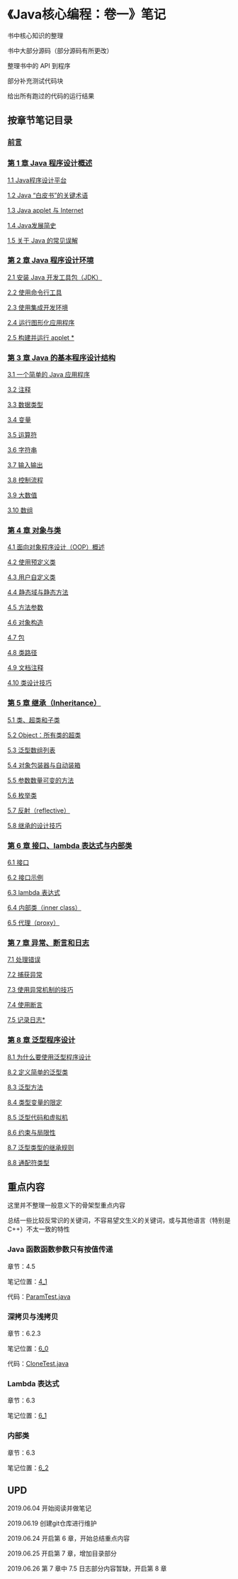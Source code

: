 # 《Java核心编程：卷一》笔记

书中核心知识的整理

书中大部分源码（部分源码有所更改）

整理书中的 API 到程序

部分补充测试代码块

给出所有跑过的代码的运行结果



## 按章节笔记目录

### [前言](/notes/Java核心技术卷一0.md)

### [第 1 章 Java 程序设计概述](/notes/Java核心技术卷一1.md)

[1.1 Java程序设计平台](/notes/Java核心技术卷一1.md#11-java程序设计平台)

[1.2 Java “白皮书”的关键术语](/notes/Java核心技术卷一1.md#12-java-白皮书的关键术语)

[1.3 Java applet 与 Internet](/notes/Java核心技术卷一1.md#13-java-applet-与-internet)

[1.4 Java发展简史](/notes/Java核心技术卷一1.md#14-java发展简史)

[1.5 关于 Java 的常见误解](/notes/Java核心技术卷一1.md#15-关于-java-的常见误解)

### [第 2 章 Java 程序设计环境](/notes/Java核心技术卷一2.md)

[2.1 安装 Java 开发工具包（JDK）](/notes/Java核心技术卷一2.md#21-安装-java-开发工具包jdk)

[2.2 使用命令行工具](/notes/Java核心技术卷一2.md#22-使用命令行工具)

[2.3 使用集成开发环境](/notes/Java核心技术卷一2.md#23-使用集成开发环境)

[2.4 运行图形化应用程序](/notes/Java核心技术卷一2.md#24-运行图形化应用程序)

[2.5 构建并运行 applet *](/notes/Java核心技术卷一2.md#25-构建并运行-applet-)

### [第 3 章 Java 的基本程序设计结构](/notes/Java核心技术卷一3_0.md)

[3.1 一个简单的 Java 应用程序](/notes/Java核心技术卷一3_0.md#31-一个简单的-java-应用程序)

[3.2 注释](/notes/Java核心技术卷一3_0.md#32-注释)

[3.3 数据类型](/notes/Java核心技术卷一3_0.md#33-数据类型)

[3.4 变量](/notes/Java核心技术卷一3_0.md#34-变量)

[3.5 运算符](/notes/Java核心技术卷一3_0.md#35-运算符)

[3.6 字符串](/notes/Java核心技术卷一3_1.md#36-字符串)

[3.7 输入输出](/notes/Java核心技术卷一3_1.md#37-输入输出)

[3.8 控制流程](/notes/Java核心技术卷一3_2.md#38-控制流程)

[3.9 大数值](/notes/Java核心技术卷一3_2.md#39-大数值)

[3.10 数组](/notes/Java核心技术卷一3_2.md#310-数组)

### [第 4 章 对象与类](/notes/Java核心技术卷一4_0.md)

[4.1 面向对象程序设计（OOP）概述](/notes/Java核心技术卷一4_0.md#41-面向对象程序设计oop概述)

[4.2 使用预定义类](/notes/Java核心技术卷一4_0.md#42-使用预定义类)

[4.3 用户自定义类](/notes/Java核心技术卷一4_0.md#43-用户自定义类)

[4.4 静态域与静态方法](/notes/Java核心技术卷一4_1.md#44-静态域与静态方法)

[4.5 方法参数](/notes/Java核心技术卷一4_1.md#45-方法参数)

[4.6 对象构造](/notes/Java核心技术卷一4_1.md#46-对象构造)

[4.7 包](/notes/Java核心技术卷一4_2.md#47-包)

[4.8 类路径](/notes/Java核心技术卷一4_2.md#48-类路径)

[4.9 文档注释](/notes/Java核心技术卷一4_2.md#49-文档注释)

[4.10 类设计技巧](/notes/Java核心技术卷一4_2.md#410-类设计技巧)

### [第 5 章 继承（Inheritance）](/notes/Java核心技术卷一5_0.md)

[5.1 类、超类和子类](/notes/Java核心技术卷一5_0.md#51-类超类和子类)

[5.2 Object：所有类的超类](/notes/Java核心技术卷一5_1.md#52-object所有类的超类)

[5.3 泛型数组列表](/notes/Java核心技术卷一5_2.md#53-泛型数组列表)

[5.4 对象包装器与自动装箱](/notes/Java核心技术卷一5_2.md#54-对象包装器与自动装箱)

[5.5 参数数量可变的方法](/notes/Java核心技术卷一5_2.md#55-参数数量可变的方法)

[5.6 枚举类](/notes/Java核心技术卷一5_2.md#56-枚举类)

[5.7 反射（reflective）](/notes/Java核心技术卷一5_3.md#57-反射reflective)

[5.8 继承的设计技巧](/notes/Java核心技术卷一5_3.md#58-继承的设计技巧)

### [第 6 章 接口、lambda 表达式与内部类](/notes/Java核心技术卷一6_0.md)

[6.1 接口](/notes/Java核心技术卷一6_0.md#61-接口)

[6.2 接口示例](/notes/Java核心技术卷一6_0.md#62-接口示例)

[6.3 lambda 表达式](/notes/Java核心技术卷一6_1.md#6.3-lambda-表达式)

[6.4 内部类（inner class）](/notes/Java核心技术卷一6_2.md#64-内部类inner-class)

[6.5 代理（proxy）](/notes/Java核心技术卷一6_3.md#65-代理proxy)

### [第 7 章 异常、断言和日志](/notes/Java核心技术卷一7_0.md)

[7.1 处理错误](/notes/Java核心技术卷一7_0.md#71-处理错误)

[7.2 捕获异常](/notes/Java核心技术卷一7_1.md#72-捕获异常)

[7.3 使用异常机制的技巧](/notes/Java核心技术卷一7_1.md#73-使用异常机制的技巧)

[7.4 使用断言](/notes/Java核心技术卷一7_2.md#74-使用断言)

[7.5 记录日志*](/notes/Java核心技术卷一7_2.md#75-记录日志)

### [第 8 章 泛型程序设计](/notes/Java核心技术卷一8_0.md)

[8.1 为什么要使用泛型程序设计](/notes/Java核心技术卷一8_0.md#81-为什么要使用泛型程序设计)

[8.2 定义简单的泛型类](/notes/Java核心技术卷一8_0.md#82-定义简单的泛型类)

[8.3 泛型方法](/notes/Java核心技术卷一8_0.md#83-泛型方法)

[8.4 类型变量的限定](/notes/Java核心技术卷一8_0.md#84-类型变量的限定)

[8.5 泛型代码和虚拟机](/notes/Java核心技术卷一8_0.md#85-泛型代码和虚拟机)

[8.6 约束与局限性](/notes/Java核心技术卷一8_1.md#86-约束与局限性)

[8.7 泛型类型的继承规则](/notes/Java核心技术卷一8_1.md#87-泛型类型的继承规则)

[8.8 通配符类型](/notes/Java核心技术卷一8_2.md#88-通配符类型)

## 重点内容

这里并不整理一般意义下的骨架型重点内容

总结一些比较反常识的关键词，不容易望文生义的关键词，或与其他语言（特别是 C++）不太一致的特性



### Java 函数函数参数只有按值传递

章节：4.5

笔记位置：[4_1](/notes/Java核心技术卷一4_1.md#45-方法参数)

代码：[ParamTest.java](/src/第4章对象与类/4.5方法参数/ParamTest.java)


### 深拷贝与浅拷贝

章节：6.2.3

笔记位置：[6_0](/notes/Java核心技术卷一6_0.md#623-对象克隆)

代码：[CloneTest.java](/src/第6章接口lambda表达式与内部类/6.2接口示例/cloneTest)



### Lambda 表达式

章节：6.3

笔记位置：[6_1](/notes/Java核心技术卷一6_1.md)



### 内部类

章节：6.3

笔记位置：[6_2](/notes/Java核心技术卷一6_2.md)



## UPD

2019.06.04 开始阅读并做笔记

2019.06.19 创建git仓库进行维护

2019.06.24 开启第 6 章，开始总结重点内容

2019.06.25 开启第 7 章，增加目录部分

2019.06.26 第 7 章中 7.5 日志部分内容暂缺，开启第 8 章